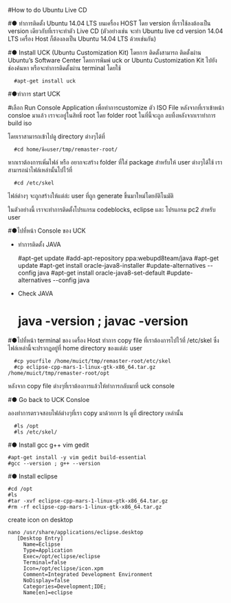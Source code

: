 
#How to do Ubuntu Live CD

#● ทำการติดตั้ง Ubuntu 14.04 LTS บนเครื่อง HOST
   โดย version ที่เราใช้ลงต้องเป็น version เดียวกับที่เราจะทำตัว Live CD (ตัวอย่างเช่น จะทำ Ubuntu live cd version 14.04 LTS เครื่อง Host ก็ต้องลงเป็น Ubuntu 14.04 LTS ด้วยเช่นกัน)
   
#● Install UCK (Ubuntu Customization Kit)
   โดยการ ติดตั้งสามารถ ติดตั้งผ่าน Ubuntu’s Software Center โดยการพิมพ์ uck or Ubuntu Customization Kit ไปยังช่องค้นหา
   หรือจะทำการติดตั้งผ่าน terminal โดยใช้
   
      #apt-get install uck
  
#●ทำการ start UCK 

#เลือก Run Console Application
เพื่อทำการcustomize ตัว ISO File หลังจากที่เราเข้าหน้า consloe มาแล้ว เราจะอยู่ในสิทธิ์ root โดย folder root ในที่นี้จะถูก
ลบทิ้งหลังจากเราทำการ build iso

โดยเราสามารถเข้าไปดู directory ต่างๆได้ที่

      #cd home/ชื่อuser/tmp/remaster-root/

หากเราต้องการเพิ่มไฟล์ หรือ อยากจะสร้าง folder ที่ใส่ package สำหรับให้ user ต่างๆได้ใช้ เราสามารถนำไฟล์เหล่านั้นไปไว้ที่

      #cd /etc/skel


ไฟล์ต่างๆ จะถูกสร้างให้แต่ล่ะ user ที่ถูก generate ขึ้นมาใหม่โดยอัติโนมัติ

ในตัวอย่างนี้ เราจะทำการติดตั้งโปรแกรม codeblocks, eclipse และ โปรแกรม pc2 สำหรับ user

#●ไปที่หน้า Console ของ UCK
   - ทำการติดตั้ง JAVA 

      #apt-get update
      #add-apt-repository ppa:webupd8team/java
      #apt-get update
      #apt-get install oracle-java8-installer
      #update-alternatives --config java
      #apt-get install oracle-java8-set-default
      #update-alternatives --config java
   
   - Check JAVA
      # java -version ; javac -version

#●ไปที่หน้า terminal ของ เครื่อง 
   Host ทำการ copy file ที่เราต้องการไปไว้ที่ /etc/skel ซึ่งไฟล์เหล่านี้จะปรากฎอยู่ที่ home directory ของแต่ล่ะ user  
   
      #cp yourfile /home/muict/tmp/remaster-root/etc/skel
      #cp eclipse-cpp-mars-1-linux-gtk-x86_64.tar.gz /home/muict/tmp/remaster-root/opt

หลังจาก copy file ต่างๆที่เราต้องการแล้วให้ทำการกลับมาที่ uck console
   
#● Go back to UCK Consloe

   ลองทำการตรวจสอบไฟล์ต่างๆที่เรา copy มาด้วยการ ls ดูที่ directory  เหล่านั้น
   
      #ls /opt
      #ls /etc/skel/

#● Install gcc g++ vim gedit

    #apt-get install -y vim gedit build-essential
    #gcc --version ; g++ --version
   
#● Install eclipse

    #cd /opt
    #ls
    #tar -xvf eclipse-cpp-mars-1-linux-gtk-x86_64.tar.gz 
    #rm -rf eclipse-cpp-mars-1-linux-gtk-x86_64.tar.gz 

   create icon on desktop

    nano /usr/share/applications/eclipse.desktop
       [Desktop Entry]
         Name=Eclipse
         Type=Application
         Exec=/opt/eclipse/eclipse
         Terminal=false
         Icon=/opt/eclipse/icon.xpm
         Comment=Integrated Development Environment
         NoDisplay=false
         Categories=Development;IDE;
         Name[en]=eclipse

   
   
